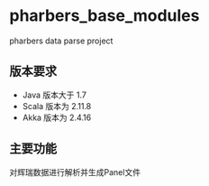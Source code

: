 # pharbers_base_modules
pharbers data parse project

## 版本要求
- Java 版本大于 1.7
- Scala 版本为 2.11.8
- Akka 版本为 2.4.16

## 主要功能
对辉瑞数据进行解析并生成Panel文件